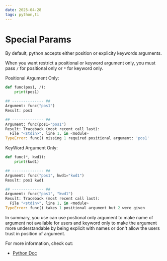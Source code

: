 ```yaml
---
date: 2025-04-28
tags: python,ti
---
```


# Special Params

By default, python accepts either position or explicity keywords arguments.

When you want restrict a positional or keyword argument only, you must pass ```/``` for positional only or ```*``` for keyword only.

Positional Argument Only:

```python
def func(pos1, /):
    print(pos1)

## -------------- ##
Argument: func("pos1")
Result: pos1

## -------------- ##
Argument: func(pos1="pos1")
Result: Traceback (most recent call last):
  File "<stdin>", line 1, in <module>
TypeError: func() missing 1 required positional argument: 'pos1'
```


KeyWord Argument Only:

```python
def func(*, kwd1):
    print(kwd1)

## -------------- ##
Argument: func("pos1", kwd1="kwd1")
Result: pos1 kwd1

## -------------- ##
Argument: func("pos1", "kwd1")
Result: Traceback (most recent call last):
  File "<stdin>", line 1, in <module>
TypeError: func() takes 1 positional argument but 2 were given
```


In summary, you use can use postional only argument to make name of argument not available for users and keyword only to make the argument more understandable by being explicit with names or don't allow the users trust in position of argument.

For more information, check out:
- <a href="https://docs.python.org/3/tutorial/controlflow.html#positional-or-keyword-arguments" target="_blank">Python Doc</a>

